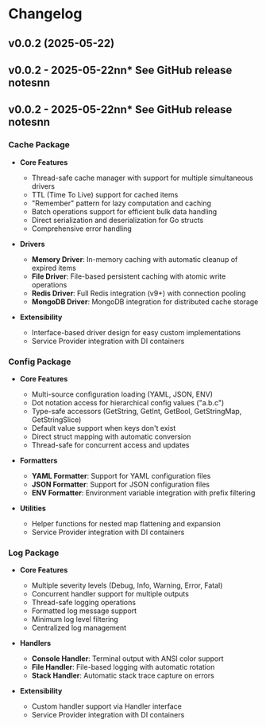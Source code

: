 # Changelog

## v0.0.2 (2025-05-22)
## v0.0.2 - 2025-05-22nn* See GitHub release notesnn
## v0.0.2 - 2025-05-22nn* See GitHub release notesnn

### Cache Package

- **Core Features**
  - Thread-safe cache manager with support for multiple simultaneous drivers
  - TTL (Time To Live) support for cached items
  - "Remember" pattern for lazy computation and caching
  - Batch operations support for efficient bulk data handling
  - Direct serialization and deserialization for Go structs
  - Comprehensive error handling

- **Drivers**
  - **Memory Driver**: In-memory caching with automatic cleanup of expired items
  - **File Driver**: File-based persistent caching with atomic write operations
  - **Redis Driver**: Full Redis integration (v9+) with connection pooling
  - **MongoDB Driver**: MongoDB integration for distributed cache storage

- **Extensibility**
  - Interface-based driver design for easy custom implementations
  - Service Provider integration with DI containers

### Config Package

- **Core Features**
  - Multi-source configuration loading (YAML, JSON, ENV)
  - Dot notation access for hierarchical config values ("a.b.c")
  - Type-safe accessors (GetString, GetInt, GetBool, GetStringMap, GetStringSlice)
  - Default value support when keys don't exist
  - Direct struct mapping with automatic conversion
  - Thread-safe for concurrent access and updates

- **Formatters**
  - **YAML Formatter**: Support for YAML configuration files
  - **JSON Formatter**: Support for JSON configuration files
  - **ENV Formatter**: Environment variable integration with prefix filtering

- **Utilities**
  - Helper functions for nested map flattening and expansion
  - Service Provider integration with DI containers

### Log Package

- **Core Features**
  - Multiple severity levels (Debug, Info, Warning, Error, Fatal)
  - Concurrent handler support for multiple outputs
  - Thread-safe logging operations
  - Formatted log message support
  - Minimum log level filtering
  - Centralized log management

- **Handlers**
  - **Console Handler**: Terminal output with ANSI color support
  - **File Handler**: File-based logging with automatic rotation
  - **Stack Handler**: Automatic stack trace capture on errors

- **Extensibility**
  - Custom handler support via Handler interface
  - Service Provider integration with DI containers

